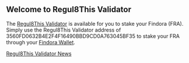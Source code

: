 ## Welcome to Regul8This Validator

The [Regul8This Validator](https://findorascan.io/node?node=3560FD0632B4E2F4F16490BBD9CD0A763045BF35) is available for you to stake your Findora (FRA). Simply use the Regul8This Validator address of 3560FD0632B4E2F4F16490BBD9CD0A763045BF35 to stake your FRA through your [Findora Wallet](https://wallet.findora.org/).

[Regul8This Validator News](Regul8This_Validator.md)
